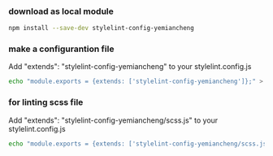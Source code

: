 ### download as local module
```sh
npm install --save-dev stylelint-config-yemiancheng
```

### make a configurantion file
Add "extends": "stylelint-config-yemiancheng" to your stylelint.config.js
```sh
echo "module.exports = {extends: ['stylelint-config-yemiancheng']};" > stylelint.config.js
```

### for linting scss file
Add "extends": "stylelint-config-yemiancheng/scss.js" to your stylelint.config.js
```sh
echo "module.exports = {extends: ['stylelint-config-yemiancheng/scss.js']};" > stylelint.config.js
```